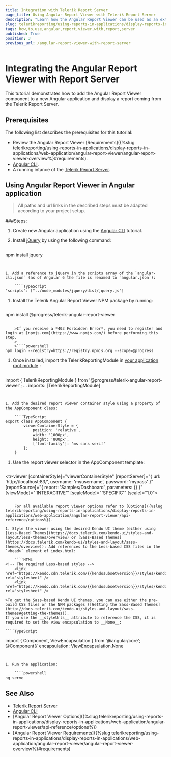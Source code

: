 ```yaml
---
title: Integration with Telerik Report Server
page_title: Using Angular Report Viewer with Telerik Report Server
description: "Learn how the Angular Report Viewer can be used as an external viewer to display reports located and rendered on a Telerik Report Server."
slug: telerikreporting/using-reports-in-applications/display-reports-in-applications/web-application/angular-report-viewer/how-to-use-angular-report-viewer-with-report-server
tags: how,to,use,angular,report,viewer,with,report,server
published: True
position: 3
previous_url: /angular-report-viewer-with-report-server
---
```


# Integrating the Angular Report Viewer with Report Server

This tutorial demonstrates how to add the Angular Report Viewer component to a new Angular application and display a report coming from the Telerik Report Server.

## Prerequisites

The following list describes the prerequisites for this tutorial:

* Review the Angular Report Viewer [Requirements]({%slug telerikreporting/using-reports-in-applications/display-reports-in-applications/web-application/angular-report-viewer/angular-report-viewer-overview%}#requirements).
* [Angular CLI](https://angular.io/cli).
* A running intance of the [Telerik Report Server](https://docs.telerik.com/report-server/introduction).

## Using Angular Report Viewer in Angular application

> All paths and url links in the described steps must be adapted according to your project setup.

###Steps:

1. Create new Angular application using the [Angular CLI](https://angular.io/cli) tutorial.
1. Install [jQuery](https://www.npmjs.com/package/jquery) by using the following command:

	````powershell
npm install jquery
````


1. Add a reference to jQuery in the scripts array of the `angular-cli.json` (as of Angular 6 the file is renamed to `angular.json`):

	````TypeScript
"scripts": ["../node_modules/jquery/dist/jquery.js"]
````


1. Install the Telerik Angular Report Viewer NPM package by running:

	````powershell
npm install @progress/telerik-angular-report-viewer
````

	>If you receive a *403 Forbidden Error*, you need to register and login at [npmjs.com](https://www.npmjs.com/) before performing this step.
	>
	>````powershell
npm login --registry=https://registry.npmjs.org --scope=@progress
````


1. Once installed, import the TelerikReportingModule in [your application root module](https://angular.io/guide/ngmodules#!#angular-modularity) :

	````TypeScript
import { TelerikReportingModule } from '@progress/telerik-angular-report-viewer';
	...
	imports: [TelerikReportingModule]
````


1. Add the desired report viewer container style using a property of the AppComponent class:

	````TypeScript
export class AppComponent {
		viewerContainerStyle = {
			position: 'relative',
			width: '1000px',
			height: '800px',
			['font-family']: 'ms sans serif'
		};
	}
````


1. Use the report viewer selector in the AppComponent template:

	````HTML
<tr-viewer
		[containerStyle]="viewerContainerStyle"
		[reportServer]="{
			url: 'http://localhost:83/',
			username: 'myusername',
			password: 'mypass'
		}"
		[reportSource]="{
			report: 'Samples/Dashboard',
			parameters: {}
		}" 
		[viewMode]="'INTERACTIVE'"
		[scaleMode]="'SPECIFIC'"
		[scale]="1.0">
	</tr-viewer>
````

	For all available report viewer options refer to [Options]({%slug telerikreporting/using-reports-in-applications/display-reports-in-applications/web-application/angular-report-viewer/api-reference/options%}).

1. Style the viewer using the desired Kendo UI theme (еither using [Less-Based Themes](https://docs.telerik.com/kendo-ui/styles-and-layout/less-themes/overview) or [Sass-Based Themes](https://docs.telerik.com/kendo-ui/styles-and-layout/sass-themes/overview)): Add references to the Less-based CSS files in the `<head>` element of index.html:

	````HTML
<!-- The required Less-based styles -->
	<link href="https://kendo.cdn.telerik.com/{{kendosubsetversion}}/styles/kendo.common.min.css" rel="stylesheet" />
	<link href="https://kendo.cdn.telerik.com/{{kendosubsetversion}}/styles/kendo.blueopal.min.css" rel="stylesheet" />
````

	>To get the Sass-based Kendo UI themes, you can use either the pre-build CSS files or the NPM packages ([Getting the Sass-Based Themes](http://docs.telerik.com/kendo-ui/styles-and-layout/sass-themes#getting-the-themes)). 
	If you use the __styleUrls__ attribute to reference the CSS, it is required to set the view encapsulation to __None__:

	````TypeScript
import { Component, ViewEncapsulation } from '@angular/core';
	@Component({
		encapsulation: ViewEncapsulation.None
````


1. Run the application:

	````powershell
ng serve
````


## See Also

* [Telerik Report Server](https://docs.telerik.com/report-server/introduction)
* [Angular CLI](https://angular.io/cli)
* [Angular Report Viewer Options]({%slug telerikreporting/using-reports-in-applications/display-reports-in-applications/web-application/angular-report-viewer/api-reference/options%})
* [Angular Report Viewer Requirements]({%slug telerikreporting/using-reports-in-applications/display-reports-in-applications/web-application/angular-report-viewer/angular-report-viewer-overview%}#requirements)
